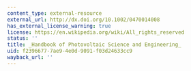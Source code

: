 ```yaml
---
content_type: external-resource
external_url: http://dx.doi.org/10.1002/0470014008
has_external_license_warning: true
license: https://en.wikipedia.org/wiki/All_rights_reserved
status: ''
title: _Handbook of Photovoltaic Science and Engineering_
uid: f2396677-7ae9-4e0d-9091-f03d24633cc9
wayback_url: ''
---
```

